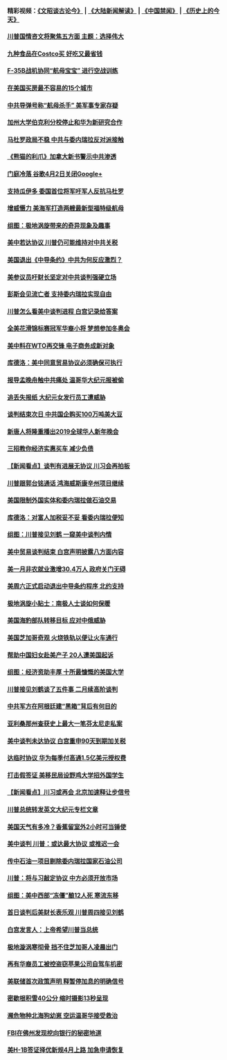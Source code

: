#### 精彩视频：[《文昭谈古论今》](https://github.com/gfw-breaker/wenzhao) | [《大陆新闻解读》](https://github.com/gfw-breaker/ntdtv-comedy) | [《中国禁闻》](https://github.com/gfw-breaker/ntdtv-news) | [《历史上的今天》](https://github.com/gfw-breaker/today-in-history) 

#### [川普国情咨文将聚焦五方面 主题：选择伟大](../pages/nsc412/n11021501.md?t=02031418) 

#### [九种食品在Costco买 好吃又最省钱](../pages/nsc412/n11013272.md?t=02031418) 

#### [F-35B战机协同“航母宝宝” 进行空战训练](../pages/nsc412/n11020866.md?t=02031418) 

#### [在美国买房最不容易的15个城市](../pages/nsc412/n11019708.md?t=02031418) 

#### [中共导弹号称“航母杀手” 美军事专家存疑](../pages/nsc412/n11021488.md?t=02031418) 

#### [加州大学伯克利分校停止和华为新研究合作](../pages/nsc412/n11021086.md?t=02031418) 

#### [马杜罗政局不稳 中共与委内瑞拉反对派接触](../pages/nsc412/n11020719.md?t=02031418) 

#### [《熊猫的利爪》加拿大新书警示中共渗透](../pages/nsc412/n11020739.md?t=02031418) 

#### [门庭冷落 谷歌4月2日关闭Google+](../pages/nsc412/n11020806.md?t=02031418) 

#### [支持瓜伊多 委国首位将军吁军人反抗马杜罗](../pages/nsc412/n11020776.md?t=02031418) 

#### [增威慑力 美海军打造两艘最新型福特级航母](../pages/nsc412/n11020744.md?t=02031418) 

#### [组图：极地涡旋带来的奇异现象及趣事](../pages/nsc412/n11020731.md?t=02031418) 

#### [美中若达协议 川普仍可能维持对中共关税](../pages/nsc412/n11020625.md?t=02031418) 

#### [美国退出《中导条约》中共为何反应激烈？](../pages/nsc412/n11020569.md?t=02031418) 

#### [美参议员吁财长坚定对中共谈判强硬立场](../pages/nsc412/n11020440.md?t=02031418) 

#### [彭斯会见流亡者 支持委内瑞拉实现自由](../pages/nsc412/n11020031.md?t=02031418) 

#### [川普怎么看美中谈判进程 白宫记录给答案](../pages/nsc412/n11019682.md?t=02031418) 

#### [全美花滑锦标赛冠军华裔小将  梦想参加冬奥会](../pages/nsc412/n11019761.md?t=02031418) 

#### [美中料在WTO再交锋 电子商务成新对象](../pages/nsc412/n11018959.md?t=02031418) 

#### [库德洛：美中同意贸易协议必须确保可执行](../pages/nsc412/n11019036.md?t=02031418) 

#### [报导孟晚舟触中共痛处 温哥华大纪元报被偷](../pages/nsc412/n11019232.md?t=02031418) 

#### [追丢失报纸 大纪元女发行员工遭威胁](../pages/nsc412/n11019384.md?t=02031418) 

#### [谈判结束次日 中共国企购买100万吨美大豆](../pages/nsc412/n11019167.md?t=02031418) 

#### [新唐人将隆重播出2019全球华人新年晚会](../pages/nsc412/n11016043.md?t=02031418) 

#### [三招教你经济实惠买车 减少负债](../pages/nsc412/n11018732.md?t=02031418) 

#### [【新闻看点】谈判有进展无协议 川习会再拍板](../pages/nsc412/n11018718.md?t=02031418) 

#### [川普跟郭台铭通话 鸿海威斯康辛州项目继续](../pages/nsc412/n11018841.md?t=02031418) 

#### [美国限制外国实体和委内瑞拉做石油交易](../pages/nsc412/n11018353.md?t=02031418) 

#### [库德洛：对富人加税妥不妥 看委内瑞拉便知](../pages/nsc412/n11018735.md?t=02031418) 

#### [组图：川普接见刘鹤 一窥美中谈判内情](../pages/nsc412/n11018301.md?t=02031418) 

#### [美中贸易谈判结束 白宫声明披露八方面内容](../pages/nsc412/n11018681.md?t=02031418) 

#### [美一月非农就业激增30.4万人 政府关门无碍](../pages/nsc412/n11018450.md?t=02031418) 

#### [美周六正式启动退出中导条约程序 北约支持](../pages/nsc412/n11018405.md?t=02031418) 

#### [极地涡旋小贴士：南极人士谈如何保暖](../pages/nsc412/n11017984.md?t=02031418) 

#### [美国海豹部队转移目标 应对中俄威胁](../pages/nsc412/n11017801.md?t=02031418) 

#### [美国芝加哥奇观 火烧铁轨以便让火车通行](../pages/nsc412/n11017196.md?t=02031418) 

#### [帮助中国妇女赴美产子 20人遭美国起诉](../pages/nsc412/n11017068.md?t=02031418) 

#### [组图：经济资助丰厚 十所最慷慨的美国大学](../pages/nsc412/n11016519.md?t=02031418) 

#### [川普接见刘鹤谈了五件事 二月续高阶谈判](../pages/nsc412/n11016767.md?t=02031418) 

#### [中共军方在阿根廷建“黑箱”背后有何目的](../pages/nsc412/n11016689.md?t=02031418) 

#### [亚利桑那州查获史上最大一笔芬太尼走私案](../pages/nsc412/n11016442.md?t=02031418) 

#### [美中谈判未达协议 白宫重申90天到期加关税](../pages/nsc412/n11016604.md?t=02031418) 

#### [达临时协议 华为每季付高通1.5亿美元授权费](../pages/nsc412/n11016503.md?t=02031418) 

#### [打击假签证 美移民局设野鸡大学招外国学生](../pages/nsc412/n11016378.md?t=02031418) 

#### [【新闻看点】川习或再会 北京加速释让步信号](../pages/nsc412/n11016108.md?t=02031418) 

#### [川普总统转发英文大纪元专栏文章](../pages/nsc412/n11016258.md?t=02031418) 

#### [美国天气有多冷？香蕉留室外2小时可当锤使](../pages/nsc412/n11016264.md?t=02031418) 

#### [美中谈判 川普：或达最大协议 或推迟一会](../pages/nsc412/n11016270.md?t=02031418) 

#### [传中石油一项目剔除委内瑞拉国家石油公司](../pages/nsc412/n11015982.md?t=02031418) 

#### [川普：将与习敲定协议 中方必须开放市场](../pages/nsc412/n11015814.md?t=02031418) 

#### [组图：美中西部“冻僵”酿12人死 寒流东移](../pages/nsc412/n11015675.md?t=02031418) 

#### [首日谈判后美财长表乐观 川普周四接见刘鹤](../pages/nsc412/n11015436.md?t=02031418) 

#### [白宫发言人：上帝希望川普当总统](../pages/nsc412/n11015016.md?t=02031418) 

#### [极地漩涡寒彻骨 挡不住芝加哥人凌晨出门](../pages/nsc412/n11014521.md?t=02031418) 

#### [再有华裔员工被控盗窃苹果公司自驾车机密](../pages/nsc412/n11014629.md?t=02031418) 

#### [美联储首次政策声明 释暂停加息的明确信号](../pages/nsc412/n11013829.md?t=02031418) 

#### [密歇根积雪40公分 缩时摄影13秒呈现](../pages/nsc412/n11014064.md?t=02031418) 

#### [濒危物种北海狗幼崽 空运温哥华接受救治](../pages/nsc412/n11014164.md?t=02031418) 

#### [FBI在佛州发现挖向银行的秘密地道](../pages/nsc412/n11013871.md?t=02031418) 

#### [美H-1B签证择优新规4月上路 加急申请恢复](../pages/nsc412/n11013875.md?t=02031418) 

